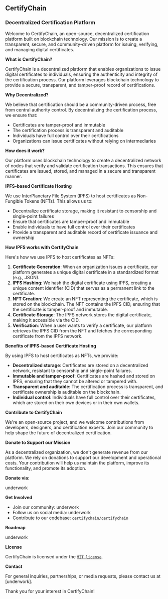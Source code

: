 ## CertifyChain

### Decentralized Certification Platform

Welcome to CertifyChain, an open-source, decentralized certification platform built on blockchain technology. Our mission is to create a transparent, secure, and community-driven platform for issuing, verifying, and managing digital certificates.

**What is CertifyChain?**

CertifyChain is a decentralized platform that enables organizations to issue digital certificates to individuals, ensuring the authenticity and integrity of the certification process. Our platform leverages blockchain technology to provide a secure, transparent, and tamper-proof record of certifications.

**Why Decentralized?**

We believe that certification should be a community-driven process, free from central authority control. By decentralizing the certification process, we ensure that:

* Certificates are tamper-proof and immutable
* The certification process is transparent and auditable
* Individuals have full control over their certifications
* Organizations can issue certificates without relying on intermediaries

**How does it work?**

Our platform uses blockchain technology to create a decentralized network of nodes that verify and validate certification transactions. This ensures that certificates are issued, stored, and managed in a secure and transparent manner.

**IPFS-based Certificate Hosting**

We use InterPlanetary File System (IPFS) to host certificates as Non-Fungible Tokens (NFTs). This allows us to:

* Decentralize certificate storage, making it resistant to censorship and single-point failures
* Ensure that certificates are tamper-proof and immutable
* Enable individuals to have full control over their certificates
* Provide a transparent and auditable record of certificate issuance and ownership

**How IPFS works with CertifyChain**

Here's how we use IPFS to host certificates as NFTs:

1. **Certificate Generation**: When an organization issues a certificate, our platform generates a unique digital certificate in a standardized format (e.g., JSON).
2. **IPFS Hashing**: We hash the digital certificate using IPFS, creating a unique content identifier (CID) that serves as a permanent link to the certificate.
3. **NFT Creation**: We create an NFT representing the certificate, which is stored on the blockchain. The NFT contains the IPFS CID, ensuring that the certificate is tamper-proof and immutable.
4. **Certificate Storage**: The IPFS network stores the digital certificate, making it accessible via the CID.
5. **Verification**: When a user wants to verify a certificate, our platform retrieves the IPFS CID from the NFT and fetches the corresponding certificate from the IPFS network.

**Benefits of IPFS-based Certificate Hosting**

By using IPFS to host certificates as NFTs, we provide:

* **Decentralized storage**: Certificates are stored on a decentralized network, resistant to censorship and single-point failures.
* **Immutable and tamper-proof**: Certificates are hashed and stored on IPFS, ensuring that they cannot be altered or tampered with.
* **Transparent and auditable**: The certification process is transparent, and certificate ownership is auditable on the blockchain.
* **Individual control**: Individuals have full control over their certificates, which are stored on their own devices or in their own wallets.

**Contribute to CertifyChain**

We're an open-source project, and we welcome contributions from developers, designers, and certification experts. Join our community to help shape the future of decentralized certification.

**Donate to Support our Mission**

As a decentralized organization, we don't generate revenue from our platform. We rely on donations to support our development and operational costs. Your contribution will help us maintain the platform, improve its functionality, and promote its adoption.

**Donate via:**

underwork

**Get Involved**

* Join our community: underwork
* Follow us on social media: underwork
* Contribute to our codebase: [`certifychain/certifychain`](https://github.com/certifychain/certifychain)

**Roadmap**

underwork

**License**

CertifyChain is licensed under the [`MIT license`](license.md).

**Contact**

For general inquiries, partnerships, or media requests, please contact us at [underwork].

Thank you for your interest in CertifyChain!

